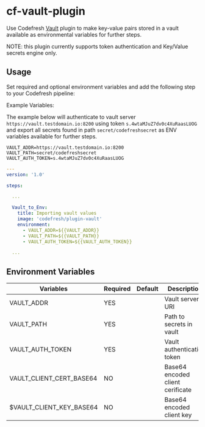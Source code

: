 # cf-vault-plugin

Use Codefresh [Vault](https://www.vaultproject.io) plugin to make key-value pairs stored in a vault available as environmental variables for further steps.

NOTE: this plugin currently supports token authentication and Key/Value secrets engine only.


## Usage

Set required and optional environment variables and add the following step to your Codefresh pipeline:

Example Variables:

The example below will authenticate to vault server `https://vault.testdomain.io:8200` using token `s.4wtaMJuZ7dv0c4XuRaasLUOG` and export all secrets found in path `secret/codefreshsecret` as ENV variables available for further steps.

```text
VAULT_ADDR=https://vault.testdomain.io:8200
VAULT_PATH=secret/codefreshsecret
VAULT_AUTH_TOKEN=s.4wtaMJuZ7dv0c4XuRaasLUOG
```


```yaml
---
version: '1.0'

steps:

  ...

  Vault_to_Env:
    title: Importing vault values
    image: 'codefresh/plugin-vault'
    environment:
      - VAULT_ADDR=${{VAULT_ADDR}}
      - VAULT_PATH=${{VAULT_PATH}}
      - VAULT_AUTH_TOKEN=${{VAULT_AUTH_TOKEN}}

  ...

```

## Environment Variables

| Variables      | Required | Default | Description                                                                             |
|----------------|----------|---------|-----------------------------------------------------------------------------------------|
| VAULT_ADDR     | YES      |         | Vault server URI                                                                         |
| VAULT_PATH   | YES      |         | Path to secrets in vault                                                                       |
| VAULT_AUTH_TOKEN   | YES      |         | Vault authentication token                            |
| VAULT_CLIENT_CERT_BASE64      | NO       |         | Base64 encoded client cerificate                                                             |
| $VAULT_CLIENT_KEY_BASE64  | NO       |         | Base64 encoded client key                                                          
